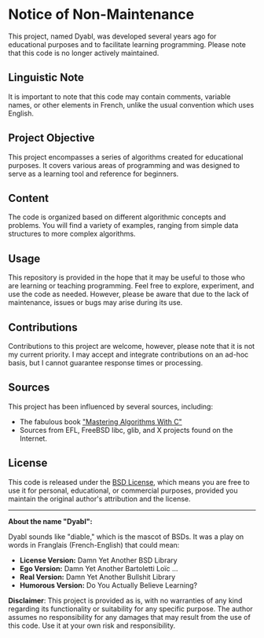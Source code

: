 # Notice of Non-Maintenance

This project, named Dyabl, was developed several years ago for educational purposes and to facilitate learning programming. Please note that this code is no longer actively maintained.

## Linguistic Note

It is important to note that this code may contain comments, variable names, or other elements in French, unlike the usual convention which uses English.

## Project Objective

This project encompasses a series of algorithms created for educational purposes. It covers various areas of programming and was designed to serve as a learning tool and reference for beginners.

## Content

The code is organized based on different algorithmic concepts and problems. You will find a variety of examples, ranging from simple data structures to more complex algorithms.

## Usage

This repository is provided in the hope that it may be useful to those who are learning or teaching programming. Feel free to explore, experiment, and use the code as needed. However, please be aware that due to the lack of maintenance, issues or bugs may arise during its use.

## Contributions

Contributions to this project are welcome, however, please note that it is not my current priority. I may accept and integrate contributions on an ad-hoc basis, but I cannot guarantee response times or processing.

## Sources

This project has been influenced by several sources, including:

- The fabulous book ["Mastering Algorithms With C"](https://www.oreilly.com/library/view/mastering-algorithms-with/1565924533/)
- Sources from EFL, FreeBSD libc, glib, and X projects found on the Internet.

## License

This code is released under the [BSD License](LICENSE), which means you are free to use it for personal, educational, or commercial purposes, provided you maintain the original author's attribution and the license.

---

**About the name "Dyabl":**

Dyabl sounds like "diable," which is the mascot of BSDs.
It was a play on words in Franglais (French-English) that could mean:

- **License Version:** Damn Yet Another BSD Library
- **Ego Version:** Damn Yet Another Bartoletti Loïc ...
- **Real Version:** Damn Yet Another Bullshit Library
- **Humorous Version:** Do You Actually Believe Learning?

**Disclaimer**: This project is provided as is, with no warranties of any kind regarding its functionality or suitability for any specific purpose. The author assumes no responsibility for any damages that may result from the use of this code. Use it at your own risk and responsibility.
